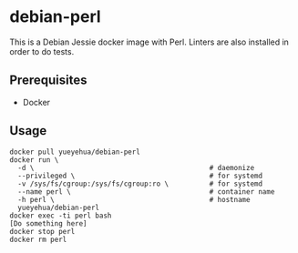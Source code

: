 debian-perl
===========

This is a Debian Jessie docker image with Perl.
Linters are also installed in order to do tests.

Prerequisites
-------------

- Docker

Usage
-----

```text
docker pull yueyehua/debian-perl
docker run \
  -d \                                           # daemonize
  --privileged \                                 # for systemd
  -v /sys/fs/cgroup:/sys/fs/cgroup:ro \          # for systemd
  --name perl \                                  # container name
  -h perl \                                      # hostname
  yueyehua/debian-perl
docker exec -ti perl bash
[Do something here]
docker stop perl
docker rm perl
```
